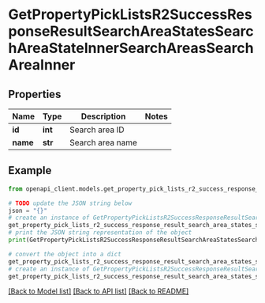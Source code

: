 # GetPropertyPickListsR2SuccessResponseResultSearchAreaStatesSearchAreaStateInnerSearchAreasSearchAreaInner


## Properties

Name | Type | Description | Notes
------------ | ------------- | ------------- | -------------
**id** | **int** | Search area ID | 
**name** | **str** | Search area name | 

## Example

```python
from openapi_client.models.get_property_pick_lists_r2_success_response_result_search_area_states_search_area_state_inner_search_areas_search_area_inner import GetPropertyPickListsR2SuccessResponseResultSearchAreaStatesSearchAreaStateInnerSearchAreasSearchAreaInner

# TODO update the JSON string below
json = "{}"
# create an instance of GetPropertyPickListsR2SuccessResponseResultSearchAreaStatesSearchAreaStateInnerSearchAreasSearchAreaInner from a JSON string
get_property_pick_lists_r2_success_response_result_search_area_states_search_area_state_inner_search_areas_search_area_inner_instance = GetPropertyPickListsR2SuccessResponseResultSearchAreaStatesSearchAreaStateInnerSearchAreasSearchAreaInner.from_json(json)
# print the JSON string representation of the object
print(GetPropertyPickListsR2SuccessResponseResultSearchAreaStatesSearchAreaStateInnerSearchAreasSearchAreaInner.to_json())

# convert the object into a dict
get_property_pick_lists_r2_success_response_result_search_area_states_search_area_state_inner_search_areas_search_area_inner_dict = get_property_pick_lists_r2_success_response_result_search_area_states_search_area_state_inner_search_areas_search_area_inner_instance.to_dict()
# create an instance of GetPropertyPickListsR2SuccessResponseResultSearchAreaStatesSearchAreaStateInnerSearchAreasSearchAreaInner from a dict
get_property_pick_lists_r2_success_response_result_search_area_states_search_area_state_inner_search_areas_search_area_inner_from_dict = GetPropertyPickListsR2SuccessResponseResultSearchAreaStatesSearchAreaStateInnerSearchAreasSearchAreaInner.from_dict(get_property_pick_lists_r2_success_response_result_search_area_states_search_area_state_inner_search_areas_search_area_inner_dict)
```
[[Back to Model list]](../README.md#documentation-for-models) [[Back to API list]](../README.md#documentation-for-api-endpoints) [[Back to README]](../README.md)


